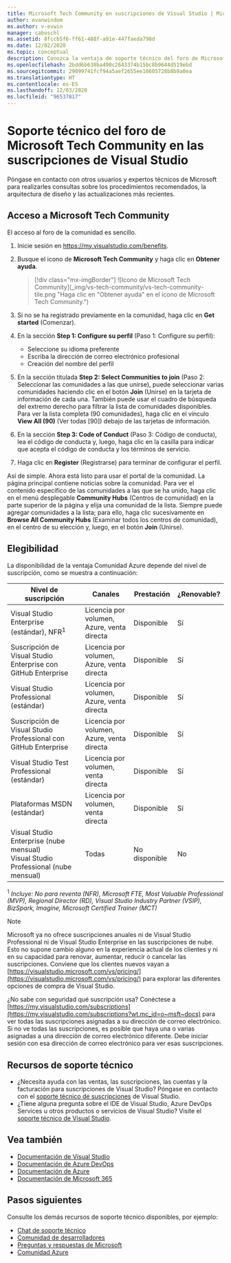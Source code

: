 ```yaml
---
title: Microsoft Tech Community en suscripciones de Visual Studio | Microsoft Docs
author: evanwindom
ms.author: v-evwin
manager: cabuschl
ms.assetid: 8fccb5f6-ff61-488f-a91e-447faeda798d
ms.date: 12/02/2020
ms.topic: conceptual
description: Conozca la ventaja de soporte técnico del foro de Microsoft Tech Community que se incluye en determinadas suscripciones de Visual Studio.
ms.openlocfilehash: 2bdd6b638ba490c2643374b15bc8b9644d519ebd
ms.sourcegitcommit: 29099741fcf94a5aef2655ee16605728b8b9a0ea
ms.translationtype: HT
ms.contentlocale: es-ES
ms.lasthandoff: 12/03/2020
ms.locfileid: "96537817"
---
```

# <a name="microsoft-tech-community-forum-support-in-visual-studio-subscriptions"></a>Soporte técnico del foro de Microsoft Tech Community en las suscripciones de Visual Studio
Póngase en contacto con otros usuarios y expertos técnicos de Microsoft para realizarles consultas sobre los procedimientos recomendados, la arquitectura de diseño y las actualizaciones más recientes.


## <a name="access-the-microsoft-tech-community"></a>Acceso a Microsoft Tech Community 
El acceso al foro de la comunidad es sencillo.  

1. Inicie sesión en <https://my.visualstudio.com/benefits>.
0. Busque el icono de **Microsoft Tech Community** y haga clic en **Obtener ayuda**.

    > [!div class="mx-imgBorder"]
    > ![Icono de Microsoft Tech Community](_img/vs-tech-community/vs-tech-community-tile.png "Haga clic en "Obtener ayuda" en el icono de Microsoft Tech Community.")

0. Si no se ha registrado previamente en la comunidad, haga clic en **Get started** (Comenzar).
0. En la sección **Step 1: Configure su perfil** (Paso 1: Configure su perfil):
   - Seleccione su idioma preferente
   - Escriba la dirección de correo electrónico profesional
   - Creación del nombre del perfil 
0. En la sección titulada **Step 2: Select Communities to join** (Paso 2: Seleccionar las comunidades a las que unirse), puede seleccionar varias comunidades haciendo clic en el botón **Join** (Unirse) en la tarjeta de información de cada una.  También puede usar el cuadro de búsqueda del extremo derecho para filtrar la lista de comunidades disponibles.  Para ver la lista completa (90 comunidades), haga clic en el vínculo **View All (90)** (Ver todas [90]) debajo de las tarjetas de información. 
0. En la sección **Step 3: Code of Conduct** (Paso 3: Código de conducta), lea el código de conducta y, luego, haga clic en la casilla para indicar que acepta el código de conducta y los términos de servicio.
0. Haga clic en **Register** (Registrarse) para terminar de configurar el perfil.

Así de simple.  Ahora está listo para usar el portal de la comunidad.  La página principal contiene noticias sobre la comunidad.  Para ver el contenido específico de las comunidades a las que se ha unido, haga clic en el menú desplegable **Community Hubs** (Centros de comunidad) en la parte superior de la página y elija una comunidad de la lista.  Siempre puede agregar comunidades a la lista; para ello, haga clic sucesivamente en **Browse All Community Hubs** (Examinar todos los centros de comunidad), en el centro de su elección y, luego, en el botón **Join** (Unirse). 

## <a name="eligibility"></a>Elegibilidad
La disponibilidad de la ventaja Comunidad Azure depende del nivel de suscripción, como se muestra a continuación:

|                                          Nivel de suscripción                                           |     Canales      |    Prestación    | ¿Renovable? |
|-------------------------------------------------------------------------------------------------------|-------------------|---------------|------------|
|                           Visual Studio Enterprise (estándar), NFR<sup>1</sup>                            | Licencia por volumen, Azure, venta directa |   Disponible    |    Sí     |
|                           Suscripción de Visual Studio Enterprise con GitHub Enterprise                           | Licencia por volumen, Azure, venta directa |   Disponible    |    Sí     |
|                          Visual Studio Professional (estándar)                          | Licencia por volumen, Azure, venta directa |   Disponible    |    Sí     |
|                          Suscripción de Visual Studio Professional con GitHub Enterprise                          | Licencia por volumen, Azure, venta directa |   Disponible    |    Sí     |
|                              Visual Studio Test Professional (estándar)                               |    Licencia por volumen, venta directa     |   Disponible    |    Sí     |
|                                       Plataformas MSDN (estándar)                                       |    Licencia por volumen, venta directa     |   Disponible    |    Sí     |
| Visual Studio Enterprise (nube mensual) Visual Studio Professional (nube mensual)|        Todas        | No disponible |     No     |

<sup>1</sup>  *Incluye:  No para reventa (NFR), Microsoft FTE, Most Valuable Professional (MVP), Regional Director (RD), Visual Studio Industry Partner (VSIP), BizSpark, Imagine, Microsoft Certified Trainer (MCT)*

> [!NOTE]
> Microsoft ya no ofrece suscripciones anuales ni de Visual Studio Professional ni de Visual Studio Enterprise en las suscripciones de nube. Esto no supone cambio alguno en la experiencia actual de los clientes y ni en su capacidad para renovar, aumentar, reducir o cancelar las suscripciones. Conviene que los clientes nuevos vayan a [https://visualstudio.microsoft.com/vs/pricing/](https://visualstudio.microsoft.com/vs/pricing/) para explorar las diferentes opciones de compra de Visual Studio.

¿No sabe con seguridad qué suscripción usa?  Conéctese a [https://my.visualstudio.com/subscriptions](https://my.visualstudio.com/subscriptions?wt.mc_id=o~msft~docs) para ver todas las suscripciones asignadas a su dirección de correo electrónico. Si no ve todas las suscripciones, es posible que haya una o varias asignadas a una dirección de correo electrónico diferente.  Debe iniciar sesión con esa dirección de correo electrónico para ver esas suscripciones.

## <a name="support-resources"></a>Recursos de soporte técnico
- ¿Necesita ayuda con las ventas, las suscripciones, las cuentas y la facturación para suscripciones de Visual Studio?  Póngase en contacto con el [soporte técnico de suscripciones](https://visualstudio.microsoft.com/subscriptions/support/) de Visual Studio.
- ¿Tiene alguna pregunta sobre el IDE de Visual Studio, Azure DevOps Services u otros productos o servicios de Visual Studio?  Visite el [soporte técnico de Visual Studio](https://visualstudio.microsoft.com/support/).

## <a name="see-also"></a>Vea también
- [Documentación de Visual Studio](/visualstudio/)
- [Documentación de Azure DevOps](/azure/devops/)
- [Documentación de Azure](/azure/)
- [Documentación de Microsoft 365](/microsoft-365/)

## <a name="next-steps"></a>Pasos siguientes
Consulte los demás recursos de soporte técnico disponibles, por ejemplo:
- [Chat de soporte técnico](vs-concierge-chat.md)
- [Comunidad de desarrolladores](vs-developer-community.md)
- [Preguntas y respuestas de Microsoft](vs-microsoft-qa.md)
- [Comunidad Azure](vs-azure-community.md)